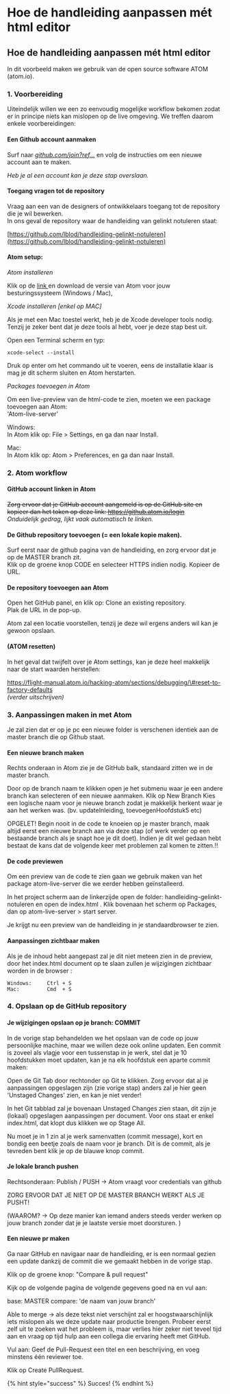 # Hoe de handleiding aanpassen mét html editor

## Hoe de handleiding aanpassen mét html editor

In dit voorbeeld maken we gebruik van de open source software ATOM \(atom.io\).

### 

### 1. Voorbereiding 

Uiteindelijk willen we een zo eenvoudig mogelijke workflow bekomen zodat er in principe niets kan mislopen op de live omgeving. We treffen daarom enkele voorbereidingen:

#### Een Github account aanmaken

Surf naar [_github.com/join?ref..._](https://github.com/join?ref_cta=Sign+up&ref_loc=header+logged+out&ref_page=%2F&source=header-home) en volg de instructies om een nieuwe account aan te maken. 

_Heb je al een account kan je deze stap overslaan._

#### Toegang vragen tot de repository

Vraag aan een van de designers of ontwikkelaars toegang tot de repository die je wil bewerken.   
In ons geval de repository waar de handleiding van gelinkt notuleren staat:

[https://github.com/lblod/handleiding-gelinkt-notuleren](https://github.com/lblod/handleiding-gelinkt-notuleren)

#### Atom setup:

_Atom installeren_

Klik op de [link ](www.atom.io)en download de versie van Atom voor jouw besturingssysteem \(Windows / Mac\),

_Xcode installeren \[enkel op MAC\]_

Als je met een Mac toestel werkt, heb je de Xcode developer tools nodig.   
Tenzij je zeker bent dat je deze tools al hebt, voer je deze stap best uit. 

Open een Terminal scherm en typ:

```text
xcode-select --install
```

Druk op enter om het commando uit te voeren, eens de installatie klaar is mag je dit scherm sluiten en Atom herstarten. 

_Packages toevoegen in Atom_

Om een live-preview van de html-code te zien, moeten we een package toevoegen aan Atom:  
'Atom-live-server'

Windows:  
In Atom klik op: File &gt; Settings, en ga dan naar Install. 

Mac:  
In Atom klik op: Atom &gt; Preferences, en ga dan naar Install.

### 

### 2. Atom workflow

#### GitHub account linken in Atom

~~Zorg ervoor dat je GitHub account aangemeld is op de GitHub site en kopieer dan het token op deze link:   https://github.atom.io/login~~      
_Onduidelijk gedrag, lijkt vaak automatisch te linken._ 

#### De Github repository toevoegen \(= een lokale kopie maken\).

Surf eerst naar de github pagina van de handleiding, en zorg ervoor dat je op de MASTER branch zit.   
Klik op de groene knop CODE en selecteer HTTPS indien nodig. Kopieer de URL.

#### De repository toevoegen aan Atom

Open het GitHub panel, en klik op: Clone an existing repository.  
Plak de URL in de pop-up. 

Atom zal een locatie voorstellen, tenzij je deze wil ergens anders wil kan je gewoon opslaan.

#### \(ATOM resetten\) 

In het geval dat twijfelt over je Atom settings, kan je deze heel makkelijk naar de start waarden herstellen:  
  
https://flight-manual.atom.io/hacking-atom/sections/debugging/\#reset-to-factory-defaults  
_\(verder uitschrijven\)_

### 

### 3. Aanpassingen maken in met Atom

Je zal zien dat er op je pc een nieuwe folder is verschenen identiek aan de master branch die op Github staat. 

#### Een nieuwe branch maken

Rechts onderaan in Atom zie je de GitHub balk, standaard zitten we in de master branch.

Door op de branch naam te klikken open je het submenu waar je een andere branch kan selecteren of een nieuwe aanmaken. Klik op New Branch Kies een logische naam voor je nieuwe branch zodat je makkelijk herkent waar je aan het werken was. \(bv. updateInleiding, toevoegenHoofdstuk5 etc\)

OPGELET! Begin nooit in de code te knoeien op je master branch, maak altijd eerst een nieuwe branch aan via deze stap \(of werk verder op een bestaande branch als je snapt hoe je dit doet\). Indien je dit wel gedaan hebt bestaat de kans dat de volgende keer met problemen zal komen te zitten.!!

#### De code previewen

Om een preview van de code te zien gaan we gebruik maken van het package atom-live-server die we eerder hebben geïnstalleerd.

In het project scherm aan de linkerzijde open de folder: handleiding-gelinkt-notuleren en open de index.html . Klik bovenaan het scherm op Packages, dan op atom-live-server &gt; start server.

Je krijgt nu een preview van de handleiding in je standaardbrowser te zien.

#### Aanpassingen zichtbaar maken

Als je de inhoud hebt aangepast zal je dit niet meteen zien in de preview, door het index.html document op te slaan zullen je wijzigingen zichtbaar worden in de browser : 

```text
Windows:     Ctrl + S
Mac:         Cmd  + S
```

### 

### 4. Opslaan op de GitHub repository

#### Je wijzigingen opslaan op je branch: COMMIT

In de vorige stap behandelden we het opslaan van de code op jouw persoonlijke machine, maar we willen deze ook online updaten. Een commit is zoveel als vlagje voor een tussenstap in je werk, stel dat je 10 hoofdstukken moet updaten, kan je na elk hoofdstuk een aparte commit maken:

Open de Git Tab door rechtonder op Git te klikken. Zorg ervoor dat al je aanpassingen opgeslagen zijn \(zie vorige stap\) anders zal je hier geen 'Unstaged Changes' zien, en kan je niet verder!

In het Git tabblad zal je bovenaan Unstaged Changes zien staan, dit zijn je \(lokaal\) opgeslagen aanpassingen per document. Voor ons staat er enkel index.html, dat klopt dus klikken we op Stage All.

Nu moet je in 1 zin al je werk samenvatten \(commit message\), kort en bondig een beetje zoals de naam voor je branch. Dit is de commit, als je tevreden bent klik je op de blauwe knop commit.

#### Je lokale branch pushen

Rechtsonderaan: Publish / PUSH -&gt; Atom vraagt voor credentials van github

ZORG ERVOOR DAT JE NIET OP DE MASTER BRANCH WERKT ALS JE PUSHT!

\(WAAROM? -&gt; Op deze manier kan iemand anders steeds verder werken op jouw branch zonder dat je je laatste versie moet doorsturen. \)

#### Een nieuwe pr maken

Ga naar GitHub en navigaar naar de handleiding, er is een normaal gezien een update dankzij de commit die we gemaakt hebben in de vorige stap.

Klik op de groene knop: "Compare & pull request"

Kijk op de volgende pagina de volgende gegevens goed na en vul aan:

base: MASTER compare: 'de naam van jouw branch'

Able to merge -&gt; als deze tekst niet verschijnt zal er hoogstwaarschijnlijk iets mislopen als we deze update naar productie brengen. Probeer eerst zelf uit te zoeken wat het probleem is, maar verlies hier zeker niet teveel tijd aan en vraag op tijd hulp aan een collega die ervaring heeft met GitHub.

Vul aan: Geef de Pull-Request een titel en een beschrijving, en voeg minstens één reviewer toe.

Klik op Create PullRequest.

{% hint style="success" %}
Succes! 
{% endhint %}



